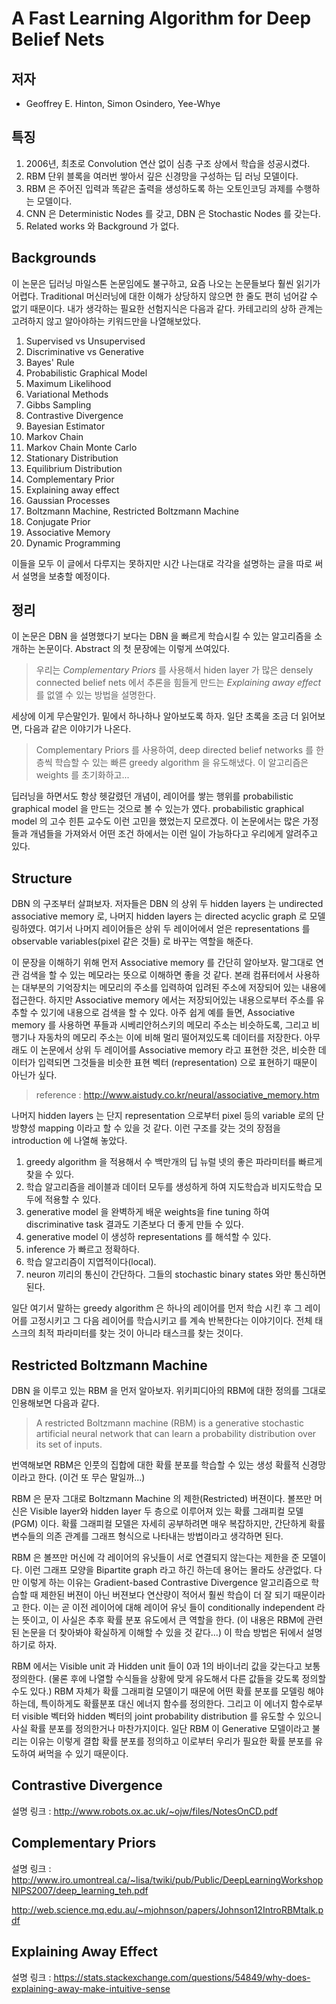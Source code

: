 # A Fast Learning Algorithm for Deep Belief Nets

## 저자
- Geoffrey E. Hinton, Simon Osindero, Yee-Whye

## 특징
1. 2006년, 최초로 Convolution 연산 없이 심층 구조 상에서 학습을 성공시켰다.
1. RBM 단위 블록을 여러번 쌓아서 깊은 신경망을 구성하는 딥 러닝 모델이다.
1. RBM 은 주어진 입력과 똑같은 출력을 생성하도록 하는 오토인코딩 과제를 수행하는 모델이다.
1. CNN 은 Deterministic Nodes 를 갖고, DBN 은 Stochastic Nodes 를 갖는다.
1. Related works 와 Background 가 없다.


## Backgrounds
이 논문은 딥러닝 마일스톤 논문임에도 불구하고, 요즘 나오는 논문들보다 훨씬 읽기가 어렵다.
Traditional 머신러닝에 대한 이해가 상당하지 않으면 한 줄도 편히 넘어갈 수 없기 때문이다.
내가 생각하는 필요한 선험지식은 다음과 같다. 카테고리의 상하 관계는 고려하지 않고 알아야하는 키워드만을 나열해보았다.
1. Supervised vs Unsupervised
1. Discriminative vs Generative
1. Bayes' Rule
1. Probabilistic Graphical Model
1. Maximum Likelihood
1. Variational Methods
1. Gibbs Sampling
1. Contrastive Divergence
1. Bayesian Estimator
1. Markov Chain
1. Markov Chain Monte Carlo
1. Stationary Distribution
1. Equilibrium Distribution
1. Complementary Prior
1. Explaining away effect
1. Gaussian Processes
1. Boltzmann Machine, Restricted Boltzmann Machine
1. Conjugate Prior
1. Associative Memory
1. Dynamic Programming

이들을 모두 이 글에서 다루지는 못하지만 시간 나는대로 각각을 설명하는 글을 따로 써서 설명을 보충할 예정이다.


## 정리
이 논문은 DBN 을 설명했다기 보다는 DBN 을 빠르게 학습시킬 수 있는 알고리즘을 소개하는 논문이다.
Abstract 의 첫 문장에는 이렇게 쓰여있다.
> 우리는 *Complementary Priors* 를 사용해서 hiden layer 가 많은 densely connected belief nets 에서 추론을 힘들게 만드는 *Explaining away effect* 를 없앨 수 있는 방법을 설명한다.

세상에 이게 무슨말인가. 밑에서 하나하나 알아보도록 하자. 일단 초록을 조금 더 읽어보면, 다음과 같은 이야기가 나온다.
> Complementary Priors 를 사용하여, deep directed belief networks 를 한 층씩 학습할 수 있는 빠른 greedy algorithm 을 유도해냈다. 이 알고리즘은 weights 를 초기화하고...

딥러닝을 하면서도 항상 헷갈렸던 개념이, 레이어를 쌓는 행위를 probabilistic graphical model 을 만드는 것으로 볼 수 있는가 였다.  probabilistic graphical model 의 고수 힌튼 교수도 이런 고민을 했었는지 모르겠다. 이 논문에서는 많은 가정들과 개념들을 가져와서 어떤 조건 하에서는 이런 일이 가능하다고 우리에게 알려주고 있다.


## Structure
DBN 의 구조부터 살펴보자. 저자들은 DBN 의 상위 두 hidden layers 는 undirected associative memory 로, 나머지 hidden layers 는 directed acyclic graph 로 모델링하였다. 여기서 나머지 레이어들은 상위 두 레이어에서 얻은 representations 를 observable variables(pixel 같은 것들) 로 바꾸는 역할을 해준다.

이 문장을 이해하기 위해 먼저 Associative memory 를 간단히 알아보자. 말그대로 연관 검색을 할 수 있는 메모라는 뜻으로 이해하면 좋을 것 같다. 본래 컴퓨터에서 사용하는 대부분의 기억장치는 메모리의 주소를 입력하여 입려된 주소에 저장되어 있는 내용에 접근한다. 하지만 Associative memory 에서는 저장되어있는 내용으로부터 주소를 유추할 수 있기에 내용으로 검색을 할 수 있다. 아주 쉽게 예를 들면, Associative memory 를 사용하면 푸들과 시베리안허스키의 메모리 주소는 비슷하도록, 그리고 비행기나 자동차의 메모리 주소는 이에 비해 멀리 떨어져있도록 데이터를 저장한다. 아무래도 이 논문에서 상위 두 레이어를 Associative memory 라고 표현한 것은, 비슷한 데이터가 입력되면 그것들을 비슷한 표현 벡터 (representation) 으로 표현하기 때문이 아닌가 싶다.
> reference : http://www.aistudy.co.kr/neural/associative_memory.htm

나머지 hidden layers 는 단지 representation 으로부터 pixel 등의 variable 로의 단방향성 mapping 이라고 할 수 있을 것 같다.
이런 구조를 갖는 것의 장점을 introduction 에 나열해 놓았다.
1. greedy algorithm 을 적용해서 수 백만개의 딥 뉴럴 넷의 좋은 파라미터를 빠르게 찾을 수 있다.
1. 학습 알고리즘을 레이블과 데이터 모두를 생성하게 하여 지도학습과 비지도학습 모두에 적용할 수 있다.
1. generative model 을 완벽하게 배운 weights을 fine tuning 하여 discriminative task 결과도 기존보다 더 좋게 만들 수 있다.
1. generative model 이 생성하 representations 를 해석할 수 있다.
1. inference 가 빠르고 정확하다.
1. 학습 알고리즘이 지엽적이다(local).
1. neuron 끼리의 통신이 간단하다. 그들의 stochastic binary states 와만 통신하면 된다.

일단 여기서 말하는 greedy algorithm 은 하나의 레이어를 먼저 학습 시킨 후 그 레이어를 고정시키고 그 다음 레이어를 학습시키고 를 계속 반복한다는 이야기이다. 전체 태스크의 최적 파라미터를 찾는 것이 아니라 태스크를 찾는 것이다.


## Restricted Boltzmann Machine
DBN 을 이루고 있는 RBM 을 먼저 알아보자. 위키피디아의 RBM에 대한 정의를 그대로 인용해보면 다음과 같다.
> A restricted Boltzmann machine (RBM) is a generative stochastic artificial neural network that can learn a probability distribution over its set of inputs.

번역해보면 RBM은 인풋의 집합에 대한 확률 분포를 학습할 수 있는 생성 확률적 신경망이라고 한다. (이건 또 무슨 말일까...)

RBM 은 문자 그대로 Boltzmann Machine 의 제한(Restricted) 버젼이다. 볼쯔만 머신은 Visible layer와 hidden layer 두 층으로 이루어져 있는 확률 그래피컬 모델(PGM) 이다. 확률 그래피컬 모델은 자세히 공부하려면 매우 복잡하지만, 간단하게 확률 변수들의 의존 관계를 그래프 형식으로 나타내는 방법이라고 생각하면 된다.

RBM 은 볼쯔만 머신에 각 레이어의 유닛들이 서로 연결되지 않는다는 제한을 준 모델이다. 이런 그래프 모양을 Bipartite graph 라고 하긴 하는데 용어는 몰라도 상관없다. 다만 이렇게 하는 이유는 Gradient-based Contrastive Divergence 알고리즘으로 학습할 때 제한된 버젼이 아닌 버젼보다 연산량이 적어서 훨씬 학습이 더 잘 되기 때문이라고 한다. 이는 곧 이전 레이어에 대해 레이어 유닛 들이 conditionally independent 라는 뜻이고, 이 사실은 추후 확률 분포 유도에서 큰 역할을 한다. (이 내용은 RBM에 관련된 논문을 더 찾아봐야 확실하게 이해할 수 있을 것 같다...) 이 학습 방법은 뒤에서 설명하기로 하자.

RBM 에서는 Visible unit 과 Hidden unit 들이 0과 1의 바이너리 값을 갖는다고 보통 정의한다. (물론 후에 나열할 수식들을 상황에 맞게 유도해서 다른 값들을 갖도록 정의할 수도 있다.) RBM 자체가 확률 그래피컬 모델이기 때문에 어떤 확률 분포를 모델링 해야 하는데, 특이하게도 확률분포 대신 에너지 함수를 정의한다. 그리고 이 에너지 함수로부터 visible 벡터와 hidden 벡터의 joint probability distribution 를 유도할 수 있으니 사실 확률 분포를 정의한거나 마찬가지이다. 일단 RBM 이 Generative 모델이라고 불리는 이유는 이렇게 결합 확률 분포를 정의하고 이로부터 우리가 필요한 확률 분포를 유도하여 써먹을 수 있기 때문이다.  


## Contrastive Divergence
설명 링크 : http://www.robots.ox.ac.uk/~ojw/files/NotesOnCD.pdf


## Complementary Priors
설명 링크 : http://www.iro.umontreal.ca/~lisa/twiki/pub/Public/DeepLearningWorkshopNIPS2007/deep_learning_teh.pdf

http://web.science.mq.edu.au/~mjohnson/papers/Johnson12IntroRBMtalk.pdf


## Explaining Away Effect
설명 링크 : https://stats.stackexchange.com/questions/54849/why-does-explaining-away-make-intuitive-sense


##
